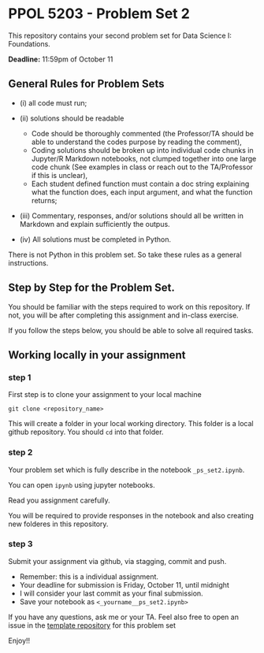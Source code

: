 # PPOL 5203 - Problem Set 2

This repository contains your second problem set for Data Science I: Foundations. 

**Deadline:** 11:59pm of October 11

## General Rules for Problem Sets


- (i) all code must run;

- (ii) solutions should be readable

    -   Code should be thoroughly commented (the Professor/TA should be able to understand the codes purpose by reading the comment),
    -   Coding solutions should be broken up into individual code chunks in Jupyter/R Markdown notebooks, not clumped together into one large code chunk (See examples in class or reach out to the TA/Professor if this is unclear),
    -   Each student defined function must contain a doc string explaining what the function does, each input argument, and what the function returns;


- (iii) Commentary, responses, and/or solutions should all be written in Markdown and explain sufficiently the outpus.

- (iv) All solutions  must be completed in Python.


There is not Python in this problem set. So take these rules as a general instructions. 


## Step by Step for the Problem Set. 

You should be familiar with the steps required to work on this repository. If not, you will be after completing this assignment and in-class exercise. 

If you follow the steps below, you should be able to solve all required tasks. 

## Working locally in your assignment


### step 1

First step is to clone your assignment to your local machine

```
git clone <repository_name>
```

This will create a folder in your local working directory. This folder is a local github repository. You should `cd` into that folder. 

### step 2

Your problem set which is fully describe in the notebook `_ps_set2.ipynb`. 

You can open `ipynb` using jupyter notebooks. 

Read you assignment carefully. 

You will be required to provide responses in the notebook and also creating new folderes in this repository. 


### step 3

Submit your assignment via github, via stagging, commit and push. 

- Remember: this is a individual assignment.
- Your deadline for submission is Friday, October 11, until midnight
- I will consider your last commit as your final submission.
- Save your notebook as `<_yourname__ps_set2.ipynb>`


If you have any questions, ask me or your TA. Feel also free to open an issue in the [template repository](https://github.com/PPOL-5203-2023/ppol-5203-2024-problem_set_02-pset_02) for this problem set


Enjoy!!

